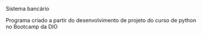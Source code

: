 
Sistema bancário 

Programa criado a partir do desenvolvimento de projeto do curso de python no Bootcamp da DIO

